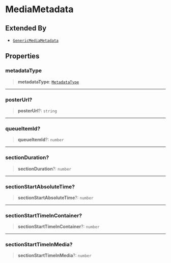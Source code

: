 # MediaMetadata

## Extended By

- [`GenericMediaMetadata`](reference/interfaces/GenericMediaMetadata.md)

## Properties

### metadataType

> **metadataType**: [`MetadataType`](reference/enumerations/MetadataType.md)

***

### posterUrl?

> **posterUrl**?: `string`

***

### queueItemId?

> **queueItemId**?: `number`

***

### sectionDuration?

> **sectionDuration**?: `number`

***

### sectionStartAbsoluteTime?

> **sectionStartAbsoluteTime**?: `number`

***

### sectionStartTimeInContainer?

> **sectionStartTimeInContainer**?: `number`

***

### sectionStartTimeInMedia?

> **sectionStartTimeInMedia**?: `number`
